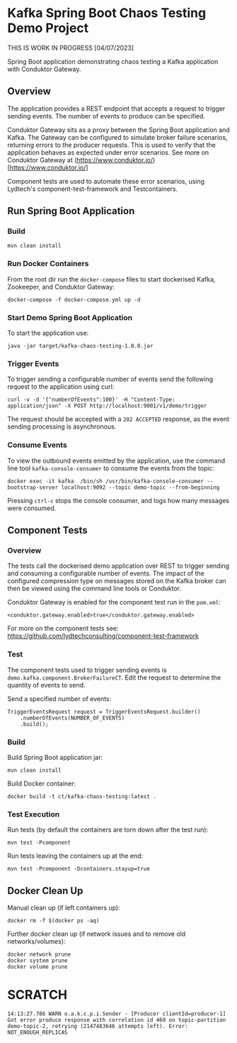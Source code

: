 # Kafka Spring Boot Chaos Testing Demo Project

THIS IS WORK IN PROGRESS [04/07/2023]

Spring Boot application demonstrating chaos testing a Kafka application with Conduktor Gateway.

## Overview

The application provides a REST endpoint that accepts a request to trigger sending events.  The number of events to produce can be specified.

Conduktor Gateway sits as a proxy between the Spring Boot application and Kafka.  The Gateway can be configured to simulate broker failure scenarios, returning errors to the producer requests.  This is used to verify that the application behaves as expected under error scenarios.  See more on Conduktor Gateway at (https://www.conduktor.io/)[https://www.conduktor.io/]

Component tests are used to automate these error scenarios, using Lydtech's component-test-framework and Testcontainers.

## Run Spring Boot Application

### Build
```
mvn clean install
```

### Run Docker Containers

From the root dir run the `docker-compose` files to start dockerised Kafka, Zookeeper, and Conduktor Gateway:
```
docker-compose -f docker-compose.yml up -d
```

### Start Demo Spring Boot Application

To start the application use:
```
java -jar target/kafka-chaos-testing-1.0.0.jar
```

### Trigger Events

To trigger sending a configurable number of events send the following request to the application using curl:

```
curl -v -d '{"numberOfEvents":100}' -H "Content-Type: application/json" -X POST http://localhost:9001/v1/demo/trigger
```

The request should be accepted with a `202 ACCEPTED` response, as the event sending processing is asynchronous. 

### Consume Events

To view the outbound events emitted by the application, use the command line tool `kafka-console-consumer` to consume the events from the topic:
```
docker exec -it kafka  /bin/sh /usr/bin/kafka-console-consumer --bootstrap-server localhost:9092 --topic demo-topic --from-beginning
```
Pressing `ctrl-c` stops the console consumer, and logs how many messages were consumed.

## Component Tests

### Overview

The tests call the dockerised demo application over REST to trigger sending and consuming a configurable number of events.  The impact of the configured compression type on messages stored on the Kafka broker can then be viewed using the command line tools or Conduktor. 

Conduktor Gateway is enabled for the component test run in the `pom.xml`:

```
<conduktor.gateway.enabled>true</conduktor.gateway.enabled>
```

For more on the component tests see: https://github.com/lydtechconsulting/component-test-framework

### Test

The component tests used to trigger sending events is `demo.kafka.component.BrokerFailureCT`.  Edit the request to determine the quantity of events to send.

Send a specified number of events: 
```
TriggerEventsRequest request = TriggerEventsRequest.builder()
    .numberOfEvents(NUMBER_OF_EVENTS)
    .build();
```

### Build

Build Spring Boot application jar:
```
mvn clean install
```

Build Docker container:
```
docker build -t ct/kafka-chaos-testing:latest .
```

### Test Execution

Run tests (by default the containers are torn down after the test run):
```
mvn test -Pcomponent
```

Run tests leaving the containers up at the end:
```
mvn test -Pcomponent -Dcontainers.stayup=true
```

## Docker Clean Up

Manual clean up (if left containers up):
```
docker rm -f $(docker ps -aq)
```

Further docker clean up (if network issues and to remove old networks/volumes):
```
docker network prune
docker system prune
docker volume prune
```

# SCRATCH
```
14:13:27.786 WARN o.a.k.c.p.i.Sender - [Producer clientId=producer-1] Got error produce response with correlation id 460 on topic-partition demo-topic-2, retrying (2147483646 attempts left). Error: NOT_ENOUGH_REPLICAS
```
